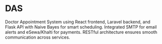 # DAS
Doctor Appointment System using React frontend, Laravel backend, and Flask API with Naive Bayes for smart scheduling. Integrated SMTP for email alerts and eSewa/Khalti for payments. RESTful architecture ensures smooth communication across services.
